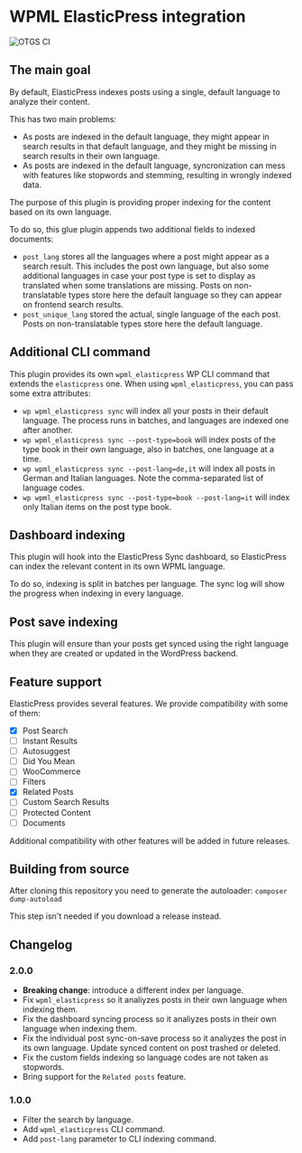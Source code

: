 # WPML ElasticPress integration

![OTGS CI](https://github.com/OnTheGoSystems/wpml-elasticpress/workflows/OTGS%20CI/badge.svg)

## The main goal

By default, ElasticPress indexes posts using a single, default language to analyze their content.

This has two main problems:
* As posts are indexed in the default language, they might appear in search results in that default language, and they might be missing in search results in their own language.
* As posts are indexed in the default language, syncronization can mess with features like stopwords and stemming, resulting in wrongly indexed data.

The purpose of this plugin is providing proper indexing for the content based on its own language.

To do so, this glue plugin appends two additional fields to indexed documents:
* `post_lang` stores all the languages where a post might appear as a search result. This includes the post own language, but also some additional languages in case your post type is set to display as translated when some translations are missing. Posts on non-translatable types store here the default language so they can appear on frontend search results.
* `post_unique_lang` stored the actual, single language of the each post. Posts on non-translatable types store here the default language.

## Additional CLI command

This plugin provides its own `wpml_elasticpress` WP CLI command that extends the `elasticpress` one. When using `wpml_elasticpress`, you can pass some extra attributes:

* `wp wpml_elasticpress sync` will index all your posts in their default language. The process runs in batches, and languages are indexed one after another.
* `wp wpml_elasticpress sync --post-type=book` will index posts of the type book in their own language, also in batches, one language at a time.
* `wp wpml_elasticpress sync --post-lang=de,it` will index all posts in German and Italian languages. Note the comma-separated list of language codes.
* `wp wpml_elasticpress sync --post-type=book --post-lang=it` will index only Italian items on the post type book.

## Dashboard indexing

This plugin will hook into the ElasticPress Sync dashboard, so ElasticPress can index the relevant content in its own WPML language.

To do so, indexing is split in batches per language. The sync log will show the progress when indexing in every language.

## Post save indexing

This plugin will ensure than your posts get synced using the right language when they are created or updated in the WordPress backend.

## Feature support

ElasticPress provides several features. We provide compatibility with some of them:
* [x] Post Search
* [ ] Instant Results
* [ ] Autosuggest
* [ ] Did You Mean
* [ ] WooCommerce
* [ ] Filters
* [x] Related Posts
* [ ] Custom Search Results
* [ ] Protected Content
* [ ] Documents

Additional compatibility with other features will be added in future releases.

## Building from source

After cloning this repository you need to generate the autoloader:
`composer dump-autoload`

This step isn't needed if you download a release instead.

## Changelog

### 2.0.0
- **Breaking change**: introduce a different index per language.
- Fix `wpml_elasticpress` so it analiyzes posts in their own language when indexing them.
- Fix the dashboard syncing process so it analiyzes posts in their own language when indexing them.
- Fix the individual post sync-on-save process so it analiyzes the post in its own language. Update synced content on post trashed or deleted.
- Fix the custom fields indexing so language codes are not taken as stopwords.
- Bring support for the `Related posts` feature.

### 1.0.0

- Filter the search by language.
- Add `wpml_elasticpress` CLI command.
- Add `post-lang` parameter to CLI indexing command.
